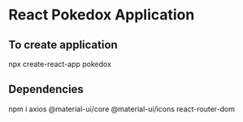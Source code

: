 # React Pokedox Application


## To create application
npx create-react-app pokedox

## Dependencies
npm i axios @material-ui/core @material-ui/icons react-router-dom
